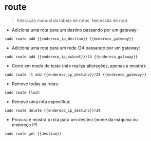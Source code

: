 # route

> Alteração manual da tabela de rotas.
> Necessita de root.

- Adiciona uma rota para um destino passando por um gateway:

`sudo route add {{endereco_ip_destino}} {{endereco_gateway}}`

- Adiciona uma rota para um rede /24 passando por um gateway:

`sudo route add {{endereco_ip_subnet}}/24 {{endereco_gateway}}`

- Corre em modo de teste (não realiza alterações, apenas a mostra):

`sudo route -t add {{endereco_ip_destino}}/24 {{endereco_gateway}}`

- Remove todas as rotas:

`sudo route flush`

- Remove uma rota especifica:

`sudo route delete {{endereco_ip_destino}}/24`

- Procura e mostra a rota para um destino (nome da máquina ou endereço IP)

`sudo route get {{destino}}`